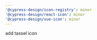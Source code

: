 ```yaml
---
'@cypress-design/icon-registry': minor
'@cypress-design/react-icon': minor
'@cypress-design/vue-icon': minor
---
```


add tassel icon

